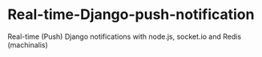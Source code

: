 Real-time-Django-push-notification
==================================

Real-time (Push) Django notifications with node.js, socket.io and Redis (machinalis)
